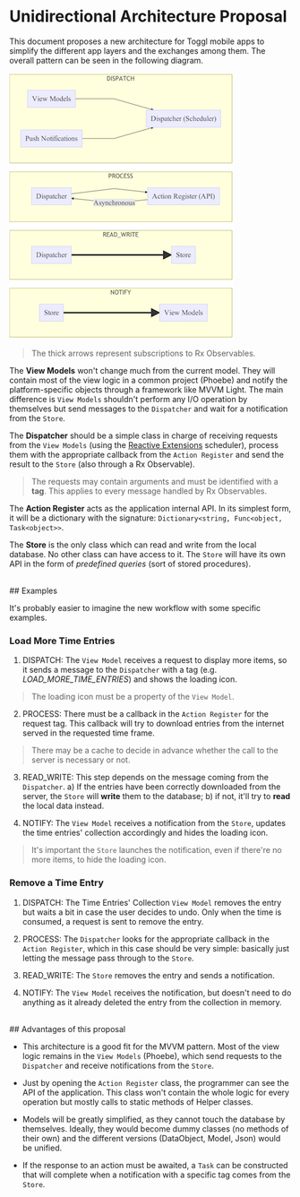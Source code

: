 # Unidirectional Architecture Proposal

This document proposes a new architecture for Toggl mobile apps to simplify the different app layers and the exchanges among them. The overall pattern can be seen in the following diagram.

![Unidirectional Architecture Diagram](Diagrams/unidirectional_architecture.mmd.png)

> The thick arrows represent subscriptions to Rx Observables.

The **View Models** won't change much from the current model. They will contain most of the view logic in a common project (Phoebe) and notify the platform-specific objects through a framework like MVVM Light. The main difference is ``View Models`` shouldn't perform any I/O operation by themselves but send messages to the ``Dispatcher`` and wait for a notification from the ``Store``.

The **Dispatcher** should be a simple class in charge of receiving requests from the ``View Models`` (using the [Reactive Extensions]() scheduler), process them with the appropriate callback from the ``Action Register`` and send the result to the ``Store`` (also through a Rx Observable).
> The requests may contain arguments and must be identified with a **tag**. This applies to every message handled by Rx Observables.

The **Action Register** acts as the application internal API. In its simplest form, it will be a dictionary with the signature: ``Dictionary<string, Func<object, Task<object>>``.

The **Store** is the only class which can read and write from the local database. No other class can have access to it. The ``Store`` will have its own API in the form of *predefined queries* (sort of stored procedures). 

<br>
## Examples

It's probably easier to imagine the new workflow with some specific examples.

### **Load More Time Entries**

1. DISPATCH: The ``View Model`` receives a request to display more items, so it sends a message to the ``Dispatcher`` with a tag (e.g. *LOAD_MORE_TIME_ENTRIES*) and shows the loading icon.
> The loading icon must be a property of the ``View Model``.

2. PROCESS: There must be a callback in the ``Action Register`` for the request tag. This callback will try to download entries from the internet served in the requested time frame.
> There may be a cache to decide in advance whether the call to the server is necessary or not.

3. READ_WRITE: This step depends on the message coming from the ``Dispatcher``. a) If the entries have been correctly downloaded from the server, the ``Store`` will **write** them to the database; b) if not, it'll try to **read** the local data instead.

4. NOTIFY: The ``View Model`` receives a notification from the ``Store``, updates the time entries' collection accordingly and hides the loading icon.
> It's important the ``Store`` launches the notification, even if there're no more items, to hide the loading icon.


### **Remove a Time Entry**

1. DISPATCH: The Time Entries' Collection ``View Model`` removes the entry but waits a bit in case the user decides to undo. Only when the time is consumed, a request is sent to remove the entry. 

2. PROCESS: The ``Dispatcher`` looks for the appropriate callback in the ``Action Register``, which in this case should be very simple: basically just letting the message pass through to the ``Store``.

3. READ_WRITE: The ``Store`` removes the entry and sends a notification.

4. NOTIFY: The ``View Model`` receives the notification, but doesn't need to do anything as it already deleted the entry from the collection in memory.

<br>
## Advantages of this proposal

* This architecture is a good fit for the MVVM pattern. Most of the view logic remains in the ``View Models`` (Phoebe), which send requests to the ``Dispatcher`` and receive notifications from the ``Store``.

* Just by opening the ``Action Register`` class, the programmer can see the API of the application. This class won't contain the whole logic for every operation but mostly calls to static methods of Helper classes.

* Models will be greatly simplified, as they cannot touch the database by themselves. Ideally, they would become dummy classes (no methods of their own) and the different versions (DataObject, Model, Json) would be unified.

* If the response to an action must be awaited, a ``Task`` can be constructed that will complete when a notification with a specific tag comes from the ``Store``.
